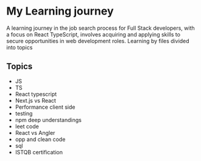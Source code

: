 # My Learning journey

A learning journey in the job search process for Full Stack developers, with a focus on React TypeScript, involves acquiring and applying skills to secure opportunities in web development roles.
Learning by files divided into topics

## Topics

- JS
- TS
- React typescript
- Next.js vs React
- Performance client side
- testing
- npm deep understandings
- leet code 
- React vs Angler
- opp and clean code 
- sql 
- ISTQB certification